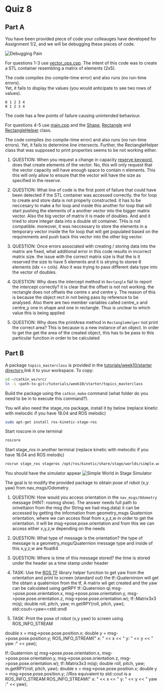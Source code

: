 # Quiz 8

## Part A

You have been provided piece of code your colleauges have developed for Assignment 1/2, and we will be debugging these pieces of code.

![Debugging Pain](https://media.giphy.com/media/6yRVg0HWzgS88/giphy.gif)

For questions 1-3 use [vector_ops.cpp](./a/vector_ops.cpp). The intent of this code was to create a STL container resembling a matrix of elements (2x5).

The code compiles (no compile-time error) and also runs (no run-time errors).  
Yet, it fails to display the values (you would anticipate to see two rows of values).

```
0 1 2 3 4
0 1 2 3 4
```

The code has a few points of failure causing unintended behaviour.

For questions 4-5 use [main.cpp](./a/main.cpp) and the [Shape](./a/shape.h), [Rectangle](./a/rectangle.h) and [RectangleHelper](./a/rectanglehelper.h) class.

The code compiles (no compile-time error) and also runs (no run-time errors). Yet, it fails to determine line intersects.
Further, the RectangleHelper class that was supposed to print properties seems to be not working either.

1. QUESTION: When you request a change in capacity [reserve keyword](http://www.cplusplus.com/reference/vector/vector/reserve/), does that create elements of the vector.
   No, this will only request that the vector capacity will have enough space to contain n elements. This this will only allow to ensure that the vector will have the size as specified in the reserve.

2) QUESTION: What line of code is the first point of failure that could have been detected if the STL container was accessed correctly.
   the for loop to create and store data is not properly constructed. it has to be neccesary to make a for loop and inside this another for loop that will start pushing the elements of a another vector into the bigger matrix vector. Also the big vector of matrix it is made of doubles. And and it tried to store integer data into a double stl container. THis is not compatible. moreover, it was neccessary to store the elements in a temporary vector inside the for loop that will get populated based on the requirements and push back this vector into the other big vector.

3. QUESTION: Once errors associated with creating / storing data into the matrix are fixed, what additional error in this code results in incorrect matrix size.
   the issue with the correct matrix size is that the is it reserved the size to have 5 elements and it is strying to storee 6 elements (idx <= cols). Also it was trying to pass different data type into the vector of doubles.

4. QUESTION: Why does the intercept method in `Rectangle` fail to report the intercept correctly?
   it is clear that the offset is not not working. the rectangle does not offsets the centre x and centre y. The reason of this is because the object rect in not being pass by reference to be analysed. Also there are two member variables called centre_x and centre_y one in shape and one in rectangle. Thus is unclear to which value this is being applied

5) QUESTION: Why does the printArea method in `RectangleHelper` not print the correct area?
   This is because is a new instance of an object. In order to get the get the area of the created object, this has to be pass to this particular function in order to be calculated

## Part B

A package `topics_masterclass` is provided in the [tutorials/week10/starter directory](../../tutorials/week10/starter),link it to your workspace.
To copy:

```bash
cd ~/catkin_ws/src/
ln -s <path-to-git>/tutorials/week10/starter/topics_masterclass
```

Build the package using the `catkin_make` command (what folder do you need to be in to execute this command?).

You will also need the stage_ros package, install it by below (replace kinetic with melocdic if you have 18.04 and ROS melodic)

```bash
sudo apt-get install ros-kinetic-stage-ros
```

Start roscore in one terminal

```bash
roscore
```

Start stage_ros in another terminal (replace kinetic with melocdic if you have 18.04 and ROS melodic)

```bash
rosrun stage_ros stageros /opt/ros/kinetic/share/stage/worlds/simple.world
```

You should have the simulator appear
![Simple World in Stage Simulator](http://4.bp.blogspot.com/_B6REL4AVpFA/Szk9ipweWTI/AAAAAAAAALc/orflaXzpcZk/s400/Picture+2.png)

The goal is to modify the provided package to obtain pose of robot (x,y yaw) from nav_msgs/Odometry.

1. QUESTION: How would you access orientation in the `nav_msgs/Odometry` message (HINT: rosmsg show). The answer needs full path to orinettaion from the msg (for String we had msg.data)
   it can be accessed by getting the information from geometry_msgs Quaternion orientation, where we can access float from x,y,z,w in order to get the orientation.
   it will be msg->pose.pose.orientation and from this we can access either x,y,z,w depending on the needs

2) QUESTION: What type of message is the orientation?
   the type of message is a geometry_msgs/Quaternion message type and inside of this x,y,z,w are float64

3) QUESTION: Where is time of this message stored?
   the time is stored under the header as a time stamp under header

4) TASK: Use the [ROS TF] library helper function to get yaw from the orientation and print to screen (standard out)
   the tf::Quaterninion will get the obtain a quaternion from the tf, A matrix wil get created and the yaw can be calculated using getRPY
   tf::Quaternion q(
   msg->pose.pose.orientation.x,
   msg->pose.pose.orientation.y,
   msg->pose.pose.orientation.z,
   msg->pose.pose.orientation.w);
   tf::Matrix3x3 m(q);
   double roll, pitch, yaw;
   m.getRPY(roll, pitch, yaw);
   std::cout<<yaw<<std::endl

5) TASK: Print the pose of robot (x,y yaw) to screen using ROS_INFO_STREAM

double x = msg->pose.pose.position.x;
double y = msg->pose.pose.position.y;
ROS_INFO_STREAM(" x: " << x << " y: " << y << " yaw :" << yaw);

tf::Quaternion q(
msg->pose.pose.orientation.x,
msg->pose.pose.orientation.y,
msg->pose.pose.orientation.z,
msg->pose.pose.orientation.w);
tf::Matrix3x3 m(q);
double roll, pitch, yaw;
m.getRPY(roll, pitch, yaw);
double x = msg->pose.pose.position.x;
double y = msg->pose.pose.position.y;
//Ros equivalent to std::cout is a ROS_INFO_STREAM
ROS_INFO_STREAM(" x: " << x << " y: " << y << " yaw :" << yaw);

[ros tf]: http://docs.ros.org/diamondback/api/tf/html/c++/namespacetf.html
